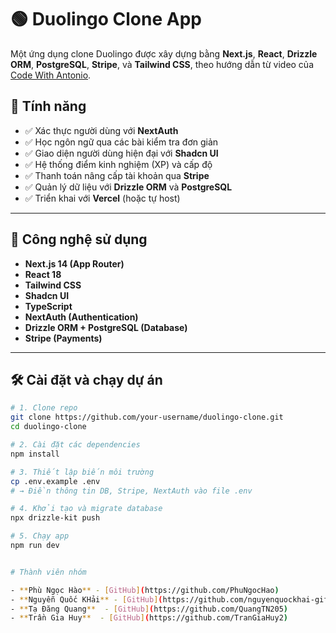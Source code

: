 # 🟢 Duolingo Clone App

Một ứng dụng clone Duolingo được xây dựng bằng **Next.js**, **React**, **Drizzle ORM**, **PostgreSQL**, **Stripe**, và **Tailwind CSS**, theo hướng dẫn từ video của [Code With Antonio](https://www.youtube.com/watch?v=dP75Khfy4s4).

## 🚀 Tính năng

- ✅ Xác thực người dùng với **NextAuth**
- ✅ Học ngôn ngữ qua các bài kiểm tra đơn giản
- ✅ Giao diện người dùng hiện đại với **Shadcn UI**
- ✅ Hệ thống điểm kinh nghiệm (XP) và cấp độ
- ✅ Thanh toán nâng cấp tài khoản qua **Stripe**
- ✅ Quản lý dữ liệu với **Drizzle ORM** và **PostgreSQL**
- ✅ Triển khai với **Vercel** (hoặc tự host)

---

## 🧱 Công nghệ sử dụng

- **Next.js 14 (App Router)**
- **React 18**
- **Tailwind CSS**
- **Shadcn UI**
- **TypeScript**
- **NextAuth (Authentication)**
- **Drizzle ORM + PostgreSQL (Database)**
- **Stripe (Payments)**

---

## 🛠️ Cài đặt và chạy dự án

```bash
# 1. Clone repo
git clone https://github.com/your-username/duolingo-clone.git
cd duolingo-clone

# 2. Cài đặt các dependencies
npm install

# 3. Thiết lập biến môi trường
cp .env.example .env
# → Điền thông tin DB, Stripe, NextAuth vào file .env

# 4. Khởi tạo và migrate database
npx drizzle-kit push

# 5. Chạy app
npm run dev


# Thành viên nhóm

- **Phù Ngọc Hào** - [GitHub](https://github.com/PhuNgocHao)
- **Nguyễn Quốc KHải** - [GitHub](https://github.com/nguyenquockhai-gif)
- **Tạ Đăng Quang**  - [GitHub](https://github.com/QuangTN205)
- **Trần Gia Huy**  - [GitHub](https://github.com/TranGiaHuy2)

